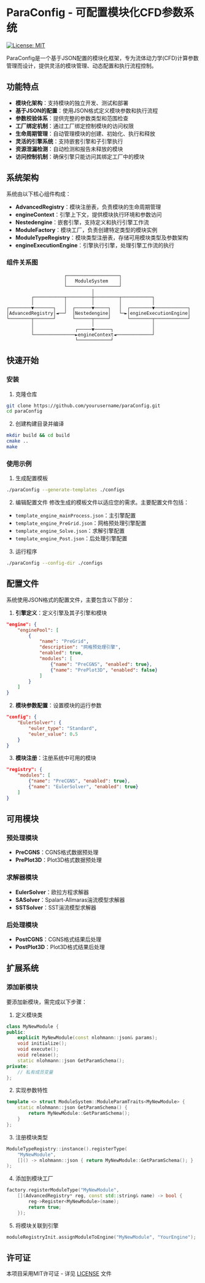 # ParaConfig - 可配置模块化CFD参数系统

[![License: MIT](https://img.shields.io/badge/License-MIT-blue.svg)](https://opensource.org/licenses/MIT)

ParaConfig是一个基于JSON配置的模块化框架，专为流体动力学(CFD)计算参数管理而设计，提供灵活的模块管理、动态配置和执行流程控制。

## 功能特点

- **模块化架构**：支持模块的独立开发、测试和部署
- **基于JSON的配置**：使用JSON格式定义模块参数和执行流程
- **参数校验体系**：提供完整的参数类型和范围检查
- **工厂绑定机制**：通过工厂绑定控制模块的访问权限
- **生命周期管理**：自动管理模块的创建、初始化、执行和释放
- **灵活的引擎系统**：支持嵌套引擎和子引擎执行
- **资源泄漏检测**：自动检测和报告未释放的模块
- **访问控制机制**：确保引擎只能访问其绑定工厂中的模块

## 系统架构

系统由以下核心组件构成：

- **AdvancedRegistry**：模块注册表，负责模块的生命周期管理
- **engineContext**：引擎上下文，提供模块执行环境和参数访问
- **Nestedengine**：嵌套引擎，支持定义和执行引擎工作流
- **ModuleFactory**：模块工厂，负责创建特定类型的模块实例
- **ModuleTypeRegistry**：模块类型注册表，存储可用模块类型及参数架构
- **engineExecutionEngine**：引擎执行引擎，处理引擎工作流的执行

### 组件关系图

```
                     ┌───────────────────┐
                     │   ModuleSystem    │
                     └───────────────────┘
                               │
         ┌───────────┬─────────┼─────────┬───────────┐
         │           │         │         │           │
┌────────▼───────┐   │  ┌──────▼─────┐   │  ┌────────▼────────────┐
│AdvancedRegistry│◄──┘  │Nestedengine│   └─►│engineExecutionEngine│
└────────┬───────┘      └──────┬─────┘      └────────┬────────────┘
         │                     │                     │
         │               ┌─────▼──────┐              │
         └───────────────►engineContext◄─────────────┘
                         └────────────┘
```

## 快速开始

### 安装

1. 克隆仓库
```bash
git clone https://github.com/yourusername/paraConfig.git
cd paraConfig
```

2. 创建构建目录并编译
```bash
mkdir build && cd build
cmake ..
make
```

### 使用示例

1. 生成配置模板
```bash
./paraConfig --generate-templates ./configs
```

2. 编辑配置文件
修改生成的模板文件以适应您的需求。主要配置文件包括：
- `template_engine_mainProcess.json`：主引擎配置
- `template_engine_PreGrid.json`：网格预处理引擎配置
- `template_engine_Solve.json`：求解引擎配置
- `template_engine_Post.json`：后处理引擎配置

3. 运行程序
```bash
./paraConfig --config-dir ./configs
```

## 配置文件

系统使用JSON格式的配置文件，主要包含以下部分：

1. **引擎定义**：定义引擎及其子引擎和模块
```json
"engine": {
    "enginePool": [
        {
            "name": "PreGrid",
            "description": "网格预处理引擎",
            "enabled": true,
            "modules": [
                {"name": "PreCGNS", "enabled": true},
                {"name": "PrePlot3D", "enabled": false}
            ]
        }
    ]
}
```

2. **模块参数配置**：设置模块的运行参数
```json
"config": {
    "EulerSolver": {
        "euler_type": "Standard",
        "euler_value": 0.5
    }
}
```

3. **模块注册**：注册系统中可用的模块
```json
"registry": {
    "modules": [
        {"name": "PreCGNS", "enabled": true},
        {"name": "EulerSolver", "enabled": true}
    ]
}
```

## 可用模块

### 预处理模块
- **PreCGNS**：CGNS格式数据预处理
- **PrePlot3D**：Plot3D格式数据预处理

### 求解器模块
- **EulerSolver**：欧拉方程求解器
- **SASolver**：Spalart-Allmaras湍流模型求解器
- **SSTSolver**：SST湍流模型求解器

### 后处理模块
- **PostCGNS**：CGNS格式结果后处理
- **PostPlot3D**：Plot3D格式结果后处理

## 扩展系统

### 添加新模块

要添加新模块，需完成以下步骤：

1. 定义模块类
```cpp
class MyNewModule {
public:
    explicit MyNewModule(const nlohmann::json& params);
    void initialize();
    void execute();
    void release();
    static nlohmann::json GetParamSchema();
private:
    // 私有成员变量
};
```

2. 实现参数特性
```cpp
template <> struct ModuleSystem::ModuleParamTraits<MyNewModule> {
    static nlohmann::json GetParamSchema() {
        return MyNewModule::GetParamSchema();
    }
};
```

3. 注册模块类型
```cpp
ModuleTypeRegistry::instance().registerType(
    "MyNewModule", 
    []() -> nlohmann::json { return MyNewModule::GetParamSchema(); }
);
```

4. 添加到模块工厂
```cpp
factory.registerModuleType("MyNewModule", 
    [](AdvancedRegistry* reg, const std::string& name) -> bool { 
        reg->Register<MyNewModule>(name);
        return true;
    });
```

5. 将模块关联到引擎
```cpp
moduleRegistryInit.assignModuleToEngine("MyNewModule", "YourEngine");
```

## 许可证

本项目采用MIT许可证 - 详见 [LICENSE](LICENSE) 文件
